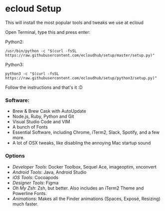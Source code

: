 # ecloud Setup

This will install the most popular tools and tweaks we use at ecloud

Open Terminal, type this and press enter:

Python2:

```shell
/usr/bin/python -c "$(curl -fsSL https://raw.githubusercontent.com/ecloudhub/setup/master/setup.py)"
```

Python3:

```shell
python3 -c "$(curl -fsSL https://raw.githubusercontent.com/ecloudhub/setup/python3/setup.py)"
```

Follow the instructions and that's it :D

### Software:

* Brew & Brew Cask with AutoUpdate
* Node.js, Ruby, Python and Git
* Visual Studio Code and VIM
* A bunch of Fonts
* Essential Software, including Chrome, iTerm2, Slack, Spotify, and a few more.
* A lot of OSX tweaks, like disabling the annoying Mac startup sound

### Options

* *Developer Tools*: Docker Toolbox, Sequel Ace, imageoptim, xnconvert
* *Android Tools*: Java, Android Studio
* *iOS Tools*: Cocoapods
* *Designer Tools*: Figma
* *Oh My Zsh*: Zsh, but better. Also includes an iTerm2 Theme and Powerline Fonts.
* *Animations*: Makes all the Finder animations (Spaces, Exposé, Resizing) much faster.
